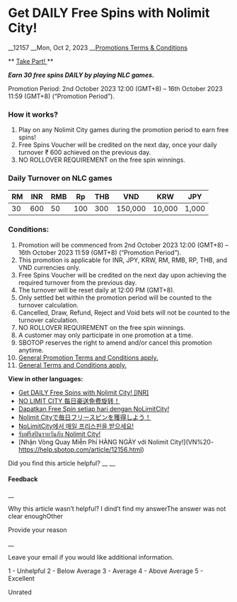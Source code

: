 # Get DAILY Free Spins with Nolimit City!

__12157 __Mon, Oct 2, 2023 __[Promotions Terms & Conditions](https://help.sbotop.com/category/rules-regulations/promotions-terms-conditions/35/ "Categories » Rules & Regulations » Promotions Terms & Conditions ")

** [ Take Part!  ](https://www.sbotop.com/games) **

_**Earn 30 free spins DAILY by playing NLC games.**_

Promotion Period: 2nd October 2023 12:00 (GMT+8) – 16th October 2023 11:59 (GMT+8) (“Promotion Period”).

###  How it works? 

  1. Play on any Nolimit City games during the promotion period to earn free spins!
  2. Free Spins Voucher will be credited on the next day, once your daily turnover ₹ 600 achieved on the previous day.
  3. NO ROLLOVER REQUIREMENT on the free spin winnings.



### Daily Turnover on NLC games

RM | INR | RMB | Rp | THB | VND | KRW | JPY  
---|---|---|---|---|---|---|---  
30 | 600 | 50 | 100 | 300 | 150,000 | 10,000 | 1,000  
  
### Conditions: 

  1. Promotion will be commenced from 2nd October 2023 12:00 (GMT+8) – 16th October 2023 11:59 (GMT+8) (“Promotion Period”).
  2. This promotion is applicable for INR, JPY, KRW, RM, RMB, RP, THB, and VND currencies only.
  3. Free Spins Voucher will be credited on the next day upon achieving the required turnover from the previous day.
  4. The turnover will be reset daily at 12:00 PM (GMT+8).
  5. Only settled bet within the promotion period will be counted to the turnover calculation.
  6. Cancelled, Draw, Refund, Reject and Void bets will not be counted to the turnover calculation.
  7. NO ROLLOVER REQUIREMENT on the free spin winnings.
  8. A customer may only participate in one promotion at a time.
  9. SBOTOP reserves the right to amend and/or cancel this promotion anytime.
  10. [ General Promotion Terms and Conditions apply. ](https://help.sbotop.com/article/general-promotion-terms-conditions-265.html)
  11. [ General Terms and Conditions apply. ](https://help.sbotop.com/article/general-promotion-terms-conditions-265.html)



**View in other languages:**

  * [Get DAILY Free Spins with Nolimit City! [INR]](https://help.sbotop.com/article/12150.html)
  * [NO LIMIT CITY 每日豪送免费旋转！](https://help.sbotop.com/article/12151.html)
  * [Dapatkan Free Spin setiap hari dengan NoLimitCity!](https://help.sbotop.com/article/12152.html)
  * [Nolimit Cityで毎日フリースピンを獲得しよう！](https://help.sbotop.com/article/12153.html)
  * [NoLimitCity에서 매일 프리스핀을 받으세요!](https://help.sbotop.com/article/12154.html)
  * [รับฟรีสปินรายวันกับ Nolimit City!](https://help.sbotop.com/article/12155.html)
  * [Nhận Vòng Quay Miễn Phí HÀNG NGÀY với Nolimit City!](VN%20- https://help.sbotop.com/article/12156.html)



Did you find this article helpful?  __ __

#### Feedback

__

Why this article wasn’t helpful? I dind’t find my answerThe answer was not clear enoughOther

Provide your reason

__

Leave your email if you would like additional information.

1 - Unhelpful 2 - Below Average 3 - Average 4 - Above Average 5 - Excellent

Unrated
